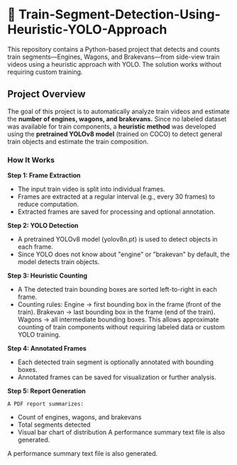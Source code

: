 # 🚂 Train-Segment-Detection-Using-Heuristic-YOLO-Approach
This repository contains a Python-based project that detects and counts train segments—Engines, Wagons, and Brakevans—from side-view train videos using a heuristic approach with YOLO. The solution works without requiring custom training.

## Project Overview ##
The goal of this project is to automatically analyze train videos and estimate the **number of engines, wagons, and brakevans.**
Since no labeled dataset was available for train components, a **heuristic method** was developed using the **pretrained YOLOv8 model** (trained on COCO) to detect general train objects and estimate the train composition.

### How It Works ###
**Step 1: Frame Extraction**

  *  The input train video is split into individual frames.
  *  Frames are extracted at a regular interval (e.g., every 30 frames) to reduce computation.
  *  Extracted frames are saved for processing and optional annotation.

**Step 2: YOLO Detection**

  *  A pretrained YOLOv8 model (yolov8n.pt) is used to detect objects in each frame.
  *  Since YOLO does not know about "engine" or "brakevan" by default, the model detects train objects.

**Step 3: Heuristic Counting**

  *  A  The detected train bounding boxes are sorted left-to-right in each frame.
  *  Counting rules:
        Engine → first bounding box in the frame (front of the train).
        Brakevan → last bounding box in the frame (end of the train).
        Wagons → all intermediate bounding boxes.
This allows approximate counting of train components without requiring labeled data or custom YOLO training.

**Step 4: Annotated Frames**

  *  Each detected train segment is optionally annotated with bounding boxes.
  *  Annotated frames can be saved for visualization or further analysis.

**Step 5: Report Generation**
     
    A PDF report summarizes:
  *  Count of engines, wagons, and brakevans
  *  Total segments detected
  *  Visual bar chart of distribution
    A performance summary text file is also generated.

A performance summary text file is also generated.
